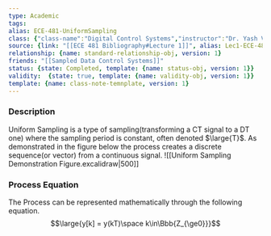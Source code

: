 ```yaml
---
type: Academic
tags:
alias: ECE-481-UniformSampling
class: {"class-name":"Digital Control Systems","instructor":"Dr. Yash Vardhan Pant","medium":"In Person","start-date":"2023-05-08","university":"University of Waterloo","class-alias":"ECE-481","template":{"name":"class-uni-obj","version":1}}
source: {link: "[[ECE 481 Bibliography#Lecture 1]]", alias: Lec1-ECE-481, template: {name: bib-source-obj , version: 1}}
relationship: {name: standard-relationship-obj, version: 1}
friends: "[[Sampled Data Control Systems]]"
status: {state: Completed, template: {name: status-obj, version: 1}}
validity:  {state: true, template: {name: validity-obj, version: 1}}
template: {name: class-note-temnplate, version: 1}
---
```

### Description
Uniform Sampling is a type of sampling(transforming a CT signal to a DT one) where the sampling period is constant, often denoted $\large{T}$. As demonstrated in the figure below the process creates a discrete sequence(or vector) from a continuous signal. 
![[Uniform Sampling Demonstration Figure.excalidraw|500]]

### Process Equation
The Process can be represented mathematically through the following equation.
$$\large{y[k] = y(kT)\space k\in\Bbb{Z_{\ge0}}}$$
